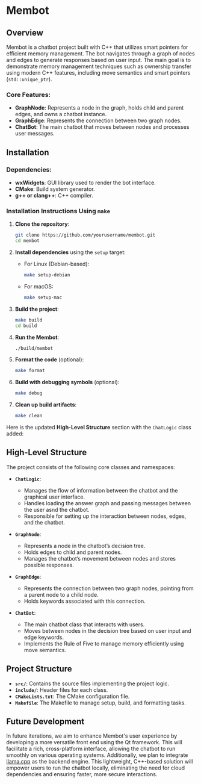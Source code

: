 # Membot

## Overview

Membot is a chatbot project built with C++ that utilizes smart pointers for efficient memory management. The bot navigates through a graph of nodes and edges to generate responses based on user input. The main goal is to demonstrate memory management techniques such as ownership transfer using modern C++ features, including move semantics and smart pointers (`std::unique_ptr`).

### Core Features:

- **GraphNode**: Represents a node in the graph, holds child and parent edges, and owns a chatbot instance.
- **GraphEdge**: Represents the connection between two graph nodes.
- **ChatBot**: The main chatbot that moves between nodes and processes user messages.

## Installation

### Dependencies:

- **wxWidgets**: GUI library used to render the bot interface.
- **CMake**: Build system generator.
- **g++ or clang++**: C++ compiler.

### Installation Instructions Using `make`

1. **Clone the repository**:

   ```bash
   git clone https://github.com/yourusername/membot.git
   cd membot
   ```

2. **Install dependencies** using the `setup` target:

   - For Linux (Debian-based):
     ```bash
     make setup-debian
     ```
   - For macOS:
     ```bash
     make setup-mac
     ```

3. **Build the project**:

   ```bash
   make build
   cd build
   ```

4. **Run the Membot**:

   ```bash
   ./build/membot
   ```

5. **Format the code** (optional):

   ```bash
   make format
   ```

6. **Build with debugging symbols** (optional):

   ```bash
   make debug
   ```

7. **Clean up build artifacts**:
   ```bash
   make clean
   ```

Here is the updated **High-Level Structure** section with the `ChatLogic` class added:

## High-Level Structure

The project consists of the following core classes and namespaces:

- **`ChatLogic`**:

  - Manages the flow of information between the chatbot and the graphical user interface.
  - Handles loading the answer graph and passing messages between the user asnd the chatbot.
  - Responsible for setting up the interaction between nodes, edges, and the chatbot.

- **`GraphNode`**:

  - Represents a node in the chatbot’s decision tree.
  - Holds edges to child and parent nodes.
  - Manages the chatbot’s movement between nodes and stores possible responses.

- **`GraphEdge`**:

  - Represents the connection between two graph nodes, pointing from a parent node to a child node.
  - Holds keywords associated with this connection.

- **`ChatBot`**:
  - The main chatbot class that interacts with users.
  - Moves between nodes in the decision tree based on user input and edge keywords.
  - Implements the Rule of Five to manage memory efficiently using move semantics.

## Project Structure

- **`src/`**: Contains the source files implementing the project logic.
- **`include/`**: Header files for each class.
- **`CMakeLists.txt`**: The CMake configuration file.
- **`Makefile`**: The Makefile to manage setup, build, and formatting tasks.

## Future Development

In future iterations, we aim to enhance Membot's user experience by developing a more versatile front end using the Qt framework. This will facilitate a rich, cross-platform interface, allowing the chatbot to run smoothly on various operating systems. Additionally, we plan to integrate [llama.cpp](https://github.com/ggerganov/llama.cpp) as the backend engine. This lightweight, C++-based solution will empower users to run the chatbot locally, eliminating the need for cloud dependencies and ensuring faster, more secure interactions.
